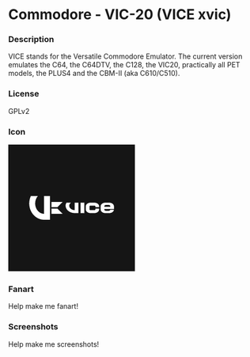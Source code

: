 # Commodore - VIC-20 (VICE xvic)

### Description

VICE stands for the Versatile Commodore Emulator. The current version emulates the C64, the C64DTV, the C128, the VIC20, practically all PET models, the PLUS4 and the CBM-II (aka C610/C510).

### License

GPLv2

### Icon

![Commodore - VIC-20 (VICE xvic) icon](game.libretro.vice_xvic/resources/icon.png)

### Fanart

Help make me fanart!

### Screenshots

Help make me screenshots!
